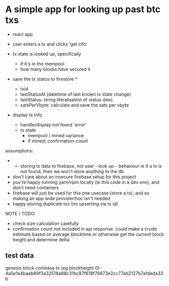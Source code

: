 
# A simple app for looking up past btc txs

- react app
- user enters a tx and clicks 'get info'
- tx state is looked up, specifically
	- if it's in the mempool
	- how many blocks have secured it
- save the tx status to firestore *
	- txid
	- lastStatusAt (datetime of last known tx state change)
	- lastStatus: string literalisation of status desc.
	- satsPerVbyte: calculate and save the sats per vbyte 

- display tx info
	- handle/display not found 'error'
	- tx state
		- mempool / mined variance
		- if mined; confirmation-count


assumptions:
- * storing tx data to firebase, not user - look up - behaviour ie if a tx is not found, then we won't store anything to the db
- don't care about an insecure firebase setup for this project
- you're happy running yarn/npm locally (ie this code in a dev env), and don't need containers
- firebase will just be used for this one usecase (store a tx), and so making an app wide provider/hoc isn't needed
- happy storing duplicate txs (no upserting via tx id)

NOTE / TODO:
- check size calculation carefully
- confirmation count not included in api response. could make a crude estimate based on average blocktime or otherwise get the current block height and determine delta.


## test data

genesis block coinbase tx (eg blockheight 0): 4a5e1e4baab89f3a32518a88c31bc87f618f76673e2cc77ab2127b7afdeda33b